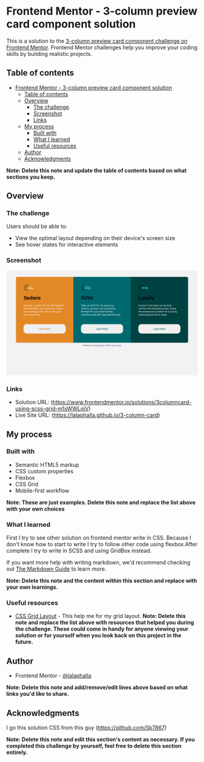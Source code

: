 # Frontend Mentor - 3-column preview card component solution

This is a solution to the [3-column preview card component challenge on Frontend Mentor](https://www.frontendmentor.io/challenges/3column-preview-card-component-pH92eAR2-). Frontend Mentor challenges help you improve your coding skills by building realistic projects. 

## Table of contents

- [Frontend Mentor - 3-column preview card component solution](#frontend-mentor---3-column-preview-card-component-solution)
  - [Table of contents](#table-of-contents)
  - [Overview](#overview)
    - [The challenge](#the-challenge)
    - [Screenshot](#screenshot)
    - [Links](#links)
  - [My process](#my-process)
    - [Built with](#built-with)
    - [What I learned](#what-i-learned)
    - [Useful resources](#useful-resources)
  - [Author](#author)
  - [Acknowledgments](#acknowledgments)

**Note: Delete this note and update the table of contents based on what sections you keep.**

## Overview

### The challenge

Users should be able to:

- View the optimal layout depending on their device's screen size
- See hover states for interactive elements

### Screenshot

![](./screenshot.jpg)


### Links

- Solution URL: (https://www.frontendmentor.io/solutions/3columncard-using-scss-grid-m1sWWLqiV)
- Live Site URL: (https://lalaphalla.github.io/3-column-card)

## My process

### Built with

- Semantic HTML5 markup
- CSS custom properties
- Flexbox
- CSS Grid
- Mobile-first workflow

**Note: These are just examples. Delete this note and replace the list above with your own choices**

### What I learned

First I try to see other solution on frontend mentor write in CSS. Because I don't know how to start to write I try to follow other code using flexbox.After complete I try to write in SCSS and using GridBox instead.


If you want more help with writing markdown, we'd recommend checking out [The Markdown Guide](https://www.markdownguide.org/) to learn more.

**Note: Delete this note and the content within this section and replace with your own learnings.**


### Useful resources

- [CSS Grid Layout](https://developer.mozilla.org/en-US/docs/Web/CSS/CSS_Grid_Layout) - This help me for my grid layout.
**Note: Delete this note and replace the list above with resources that helped you during the challenge. These could come in handy for anyone viewing your solution or for yourself when you look back on this project in the future.**

## Author

- Frontend Mentor - [@lalaphalla](https://www.frontendmentor.io/profile/lalaphalla)

**Note: Delete this note and add/remove/edit lines above based on what links you'd like to share.**

## Acknowledgments

I go this solution CSS from this guy (https://github.com/Sk7867)

**Note: Delete this note and edit this section's content as necessary. If you completed this challenge by yourself, feel free to delete this section entirely.**
